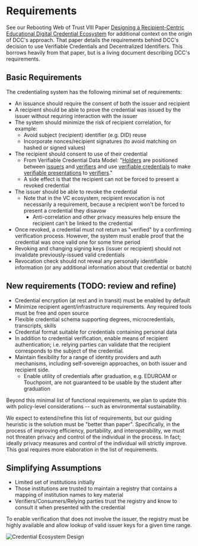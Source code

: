 # Requirements

See our Rebooting Web of Trust VIII Paper [Designing a Recipient-Centric Educational Digital Credential Ecosystem](https://github.com/WebOfTrustInfo/rwot8-barcelona/blob/master/topics-and-advance-readings/educational-credentialing-ecosystem.md) for additional context on the origin of DCC's approach. That paper details the requirements behind DCC's decision to use Verifiable Credentials and Decentralized Identifiers. This borrows heavily from that paper, but is a living document describing DCC's requirements.


## Basic Requirements

The credentialing system has the following minimal set of requirements:

*   An issuance should require the consent of both the issuer and recipient
*   A recipient should be able to prove the credential was issued by the issuer without requiring interaction with the issuer
*   The system should minimize the risk of recipient correlation, for example:
    *   Avoid subject (recipient) identifier (e.g. DID) reuse
    *   Incorporate nonces/recipient signatures (to avoid matching on hashed or signed values)
*   The recipient should consent to use of their credential
    *   From Verifiable Credential Data Model: "[Holders](https://w3c.github.io/vc-data-model/#dfn-holders) are positioned between [issuers](https://w3c.github.io/vc-data-model/#dfn-issuers) and [verifiers](https://w3c.github.io/vc-data-model/#dfn-verifier) and use [verifiable credentials](https://w3c.github.io/vc-data-model/#dfn-verifiable-credentials) to make [verifiable presentations](https://w3c.github.io/vc-data-model/#dfn-verifiable-presentations) to [verifiers](https://w3c.github.io/vc-data-model/#dfn-verifier)."
    *   A side effect is that the recipient can not be forced to present a revoked credential
*   The issuer should be able to revoke the credential
    *   Note that in the VC ecosystem, recipient revocation is not necessarily a requirement, because a recipient won't be forced to present a credential they disavow
        *   Anti-correlation and other privacy measures help ensure the recipient can't be linked to the credential
*   Once revoked, a credential must not return as "verified" by a confirming verification process. However, the system must enable proof that the credential was once valid one for some time period
*   Revoking and changing signing keys (issuer or recipient) should not invalidate previously-issued valid credentials
*   Revocation check should not reveal any personally identifiable information (or any additional information about that credential or batch)


## New requirements (TODO: review and refine)

*   Credential encryption (at rest and in transit) must be enabled by default
*   Minimize recipient agent/infrastructure requirements. Any required tools must be free and open source
*   Flexible credential schema supporting degrees, microcredentials, transcripts, skills
*   Credential format suitable for credentials containing personal data
*   In addition to credential verification, enable means of recipient authentication; i.e. relying parties can validate that the recipient corresponds to the subject of the credential. 
*   Maintain flexibility for a range of identity providers and auth mechanisms, including self-sovereign approaches, on both issuer and recipient side. 
    *   Enable utility of credentials after graduation, e.g.  EDUROAM or Touchpoint, are not guaranteed to be usable by the student after graduation


Beyond this minimal list of functional requirements, we plan to update this with policy-level considerations -- such as environmental sustainability.

We expect to extend/refine this list of requirements, but our guiding heuristic is the solution must be "better than paper". Specifically, in the process of improving efficiency, portability, and interoperability, we must not threaten privacy and control of the individual in the process. In fact; ideally privacy measures and control of the individual will strictly improve. This goal requires more elaboration in the list of requirements.


## Simplifying Assumptions

*   Limited set of institutions initially
*   Those institutions are trusted to maintain a registry that contains a mapping of institution names to key material
*   Verifiers/Consumers/Relying parties trust the registry and know to consult it when presented with the credential

To enable verification that does not involve the issuer, the registry must be highly available and allow lookup of valid issuer keys for a given time range.

![Credential Ecosystem Design](credential_system.png)